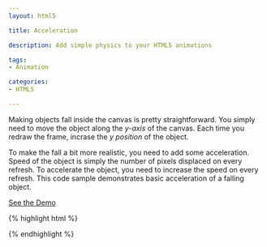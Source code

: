 ```yaml
---
layout: html5

title: Acceleration 

description: Add simple physics to your HTML5 animations

tags:
- Animation

categories:
- HTML5

---
```


Making objects fall inside the canvas is pretty straightforward. You simply need to move the object along the *y-axis* of the canvas. Each time you redraw the frame, incrase the *y position* of the object.

To make the fall a bit more realistic, you need to add some acceleration. Speed of the object is simply the number of pixels displaced on every refresh. To accelerate the object, you need to increase the speed on every refresh. This code sample demonstrates basic acceleration of a falling object.

<a href='http://jsfiddle.net/tedhagos/HXsxa/embedded/result/' class='button'>See the Demo</a>

{% highlight html %}
<!DOCTYPE html>
<html>
<head>	
	<script>
	
  var c = null;
  var cx = null;
  var box = null;
  
  window.onload = function() {
    
    c = document.getElementById('mycanvas');
    cx = c.getContext('2d');
    box = new Box();
    
    update();
    
    function update() {
      if(!isInCollission(box)) {
        cx.clearRect(0,0,c.width, c.height);
        cx.fillRect(box.x, box.y, box.width, box.height);
        
        box.y += box.speed;
        box.speed += box.acceleration;
        
        setTimeout(update,50);
      }
    }
  }

  function isInCollission(box) {
    if((box.x + box.width) < c.width &  
       (box.y + box.height) < c.height) {
         return false;
       }
    else {
      return true;
    }
  }

  function Box() {
    this.x = 0;
    this.y = 0;
    this.width = 50;
    this.height = 50;
    this.speed = 5;
    this.acceleration = 1;
  }
	</script>
</head>

<body>
  <canvas id='mycanvas' height='400' width='500'>
  </canvas>
</body>
</html>
{% endhighlight %}  